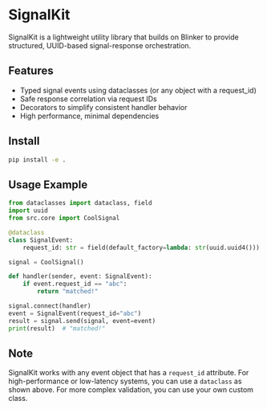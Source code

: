 # SignalKit

SignalKit is a lightweight utility library that builds on Blinker to provide structured, UUID-based signal-response orchestration.

## Features

- Typed signal events using dataclasses (or any object with a request_id)
- Safe response correlation via request IDs
- Decorators to simplify consistent handler behavior
- High performance, minimal dependencies

## Install

```bash
pip install -e .

```

## Usage Example

```python
from dataclasses import dataclass, field
import uuid
from src.core import CoolSignal

@dataclass
class SignalEvent:
    request_id: str = field(default_factory=lambda: str(uuid.uuid4()))

signal = CoolSignal()

def handler(sender, event: SignalEvent):
    if event.request_id == "abc":
        return "matched!"

signal.connect(handler)
event = SignalEvent(request_id="abc")
result = signal.send(signal, event=event)
print(result)  # "matched!"
```

## Note

SignalKit works with any event object that has a `request_id` attribute. For high-performance or low-latency systems, you can use a `dataclass` as shown above. For more complex validation, you can use your own custom class.
